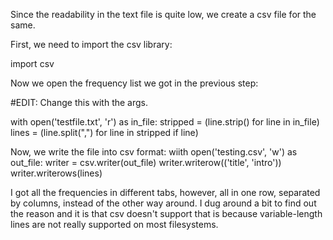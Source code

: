 Since the readability in the text file is quite low, we create a csv file for the same.

First, we need to import the csv library:

import csv

Now we open the frequency list we got in the previous step:

#EDIT: Change this with the args.

with open('testfile.txt', 'r') as in_file:
       stripped = (line.strip() for line in in_file)
       lines = (line.split(",") for line in stripped if line)
       
Now, we write the file into csv format:
       wiith open('testing.csv', 'w') as out_file:
       writer = csv.writer(out_file)
       writer.writerow(('title', 'intro'))
       writer.writerows(lines)
       
I got all the frequencies in different tabs, however, all in one row, separated by columns, instead of the other way around. I dug around a bit to find out the reason and it is that csv doesn't support that is because variable-length lines are not really supported on most filesystems. 
